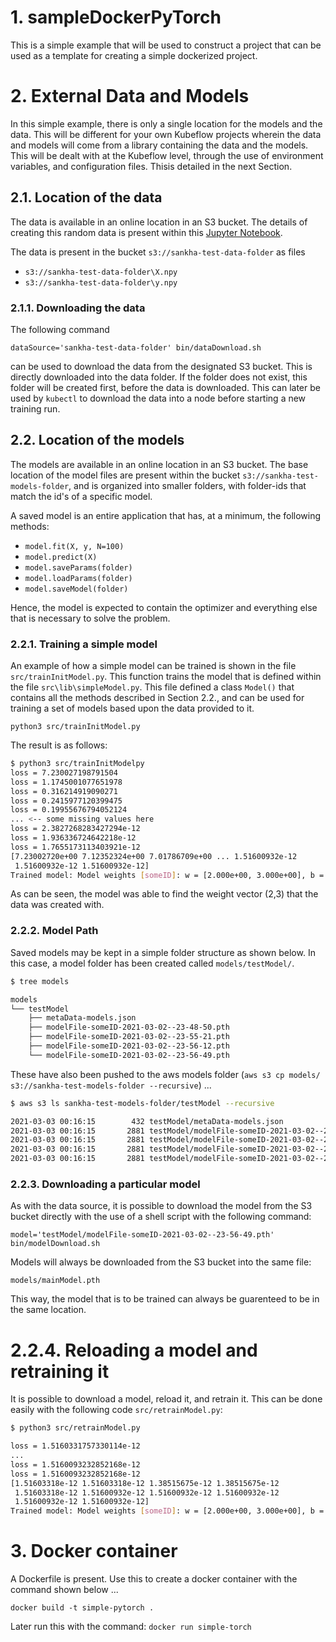 # 1. sampleDockerPyTorch

This is a simple example that will be used to construct a project
that can be used as a template for creating a simple dockerized
project.

# 2. External Data and Models

In this simple example, there is only a single location for the models
and the data. This will be different for your own Kubeflow projects wherein
the data and models will come from a library containing the data and the
models. This will be dealt with at the Kubeflow level, through the use of
environment variables, and configuration files. Thisis detailed in the next
Section.

## 2.1. Location of the data

The data is available in an online location in an S3 bucket. The details
of creating this random data is present within this 
[Jupyter Notebook](https://github.com/sankhaMukherjee/sampleDockerPyTorch/blob/master/Notebooks/Create%20some%20random%20data.ipynb).

The data is present in the bucket `s3://sankha-test-data-folder` as files

 - `s3://sankha-test-data-folder\X.npy`
 - `s3://sankha-test-data-folder\y.npy`

### 2.1.1. Downloading the data

The following command 
    
`dataSource='sankha-test-data-folder' bin/dataDownload.sh`

can be used to download the data from the designated S3 bucket. This is directly
downloaded into the data folder. If the folder does not exist, this folder will
be created first, before the data is downloaded. This can later be used by `kubectl`
to download the data into a node before starting a new training run.

## 2.2. Location of the models

The models are available in an online location in an S3 bucket. The base location
of the model files are present within the bucket `s3://sankha-test-models-folder`,
and is organized into smaller folders, with folder-ids that match the id's of a 
specific model.

A saved model is an entire application that has, at a minimum, the following
methods:

 - `model.fit(X, y, N=100)`
 - `model.predict(X)`
 - `model.saveParams(folder)`
 - `model.loadParams(folder)`
 - `model.saveModel(folder)`

Hence, the model is expected to contain the optimizer and everything else that is
necessary to solve the problem. 


### 2.2.1. Training a simple model

An example of how a simple model can be trained is shown in the file `src/trainInitModel.py`.
This function trains the model that is defined within the file `src\lib\simpleModel.py`. This
file defined a class `Model()` that contains all the methods described in Section 2.2., and can
be used for training a set of models based upon the data provided to it. 

`python3 src/trainInitModel.py`

The result is as follows:

```sh
$ python3 src/trainInitModelpy
loss = 7.230027198791504
loss = 1.1745001077651978
loss = 0.316214919090271
loss = 0.2415977120399475
loss = 0.19955676794052124
... <-- some missing values here
loss = 2.3827268283427294e-12
loss = 1.936336724642218e-12
loss = 1.7655173113403921e-12
[7.23002720e+00 7.12352324e+00 7.01786709e+00 ... 1.51600932e-12
 1.51600932e-12 1.51600932e-12]
Trained model: Model weights [someID]: w = [2.000e+00, 3.000e+00], b = [2.739e-06]
```

As can be seen, the model was able to find the weight vector (2,3) that the data was created with.

### 2.2.2. Model Path

Saved models may be kept in a simple folder structure as shown below. In this case, a model folder
has been created called `models/testModel/`. 

```sh
$ tree models

models
└── testModel
    ├── metaData-models.json
    ├── modelFile-someID-2021-03-02--23-48-50.pth
    ├── modelFile-someID-2021-03-02--23-55-21.pth
    ├── modelFile-someID-2021-03-02--23-56-12.pth
    └── modelFile-someID-2021-03-02--23-56-49.pth
```

These have also been pushed to the aws models folder (`aws s3 cp models/ s3://sankha-test-models-folder --recursive`) ...

```sh
$ aws s3 ls sankha-test-models-folder/testModel --recursive

2021-03-03 00:16:15        432 testModel/metaData-models.json
2021-03-03 00:16:15       2881 testModel/modelFile-someID-2021-03-02--23-48-50.pth
2021-03-03 00:16:15       2881 testModel/modelFile-someID-2021-03-02--23-55-21.pth
2021-03-03 00:16:15       2881 testModel/modelFile-someID-2021-03-02--23-56-12.pth
2021-03-03 00:16:15       2881 testModel/modelFile-someID-2021-03-02--23-56-49.pth
```

### 2.2.3. Downloading a particular model

As with the data source, it is possible to download the model from the S3 bucket directly
with the use of a shell script with the following command:

`model='testModel/modelFile-someID-2021-03-02--23-56-49.pth' bin/modelDownload.sh`

Models will always be downloaded from the S3 bucket into the same file:

`models/mainModel.pth`

This way, the model that is to be trained can always be guarenteed to be in the same location.

# 2.2.4. Reloading a model and retraining it

It is possible to download a model, reload it, and retrain it. This can be done easily with the
following code `src/retrainModel.py`:

```sh
$ python3 src/retrainModel.py

loss = 1.5160331757330114e-12
...
loss = 1.5160093232852168e-12
loss = 1.5160093232852168e-12
[1.51603318e-12 1.51603318e-12 1.38515675e-12 1.38515675e-12
 1.51603318e-12 1.51600932e-12 1.51600932e-12 1.51600932e-12
 1.51600932e-12 1.51600932e-12]
Trained model: Model weights [someID]: w = [2.000e+00, 3.000e+00], b = [2.738e-06]
```

# 3. Docker container

A Dockerfile is present. Use this to create a docker container with the command shown below ...

`docker build -t simple-pytorch .`

Later run this with the command: `docker run simple-torch`